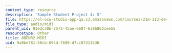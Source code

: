 ```yaml
---
content_type: resource
description: 'Sample Student Project 4: 5'
file: https://ol-ocw-studio-app-qa.s3.amazonaws.com/courses/21m-113-developing-musical-structures-fall-2002/9a8be78158cb694df690d7cc8f311536_8BENR2.MIDI
file_type: audio/midi
parent_uid: 81e2c30b-2573-45ae-668f-639b862cee55
resourcetype: Other
title: 8BENR2.MIDI
uid: 9a8be781-58cb-694d-f690-d7cc8f311536
---
```

